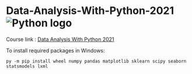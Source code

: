 # Data-Analysis-With-Python-2021 ![Python logo](https://www.python.org/static/community_logos/python-logo-generic.svg)
Course link : [Data Analysis With Python 2021](https://csmastersuh.github.io/data_analysis_with_python_summer_2021/index.html)

To install required packages in Windows:  
    
    py -m pip install wheel numpy pandas matplotlib sklearn scipy seaborn statsmodels lxml

